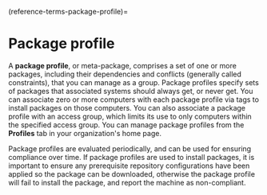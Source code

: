(reference-terms-package-profile)=
# Package profile

A **package profile**, or meta-package, comprises a set of one or more packages, including their dependencies and conflicts (generally called constraints), that you can manage as a group. Package profiles specify sets of packages that associated systems should always get, or never get. You can associate zero or more computers with each package profile via tags to install packages on those computers. You can also associate a package profile with an access group, which limits its use to only computers within the specified access group. You can manage package profiles from the **Profiles** tab in your organization's home page.

Package profiles are evaluated periodically, and can be used for ensuring compliance over time. If package profiles are used to install packages, it is important to ensure any prerequisite repository configurations have been applied so the package can be downloaded, otherwise the package profile will fail to install the package, and report the machine as non-compliant.